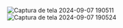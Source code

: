 ![Captura de tela 2024-09-07 190511](https://github.com/user-attachments/assets/cf08c45e-24a5-4ed5-9892-6b395657fae8)
![Captura de tela 2024-09-07 190524](https://github.com/user-attachments/assets/02336155-aa8e-422e-9491-55eb3d18c834)
